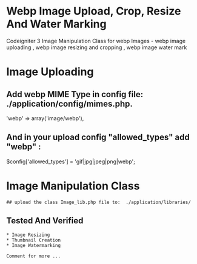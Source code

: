 # Webp Image Upload, Crop, Resize And Water Marking
Codeigniter 3 Image Manipulation Class for webp Images - webp image uploading , webp image resizing and cropping , webp image water mark

# Image Uploading

 ## Add webp MIME Type in config file: ./application/config/mimes.php.
   
   'webp'   =>  array('image/webp'), 
 
 ## And in your upload config "allowed_types" add "webp" :
 
   $config['allowed_types'] = 'gif|jpg|jpeg|png|webp';
   
 # Image Manipulation Class
    ## upload the class Image_lib.php file to:  ./application/libraries/
   
   Tested And Verified 
   -------------------
   
    * Image Resizing
    * Thumbnail Creation
    * Image Watermarking 
    
    Comment for more ...
